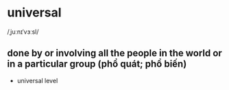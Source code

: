 # universal

/ˌjuːnɪˈvɜːsl/

## done by or involving all the people in the world or in a particular group (phổ quát; phổ biến)

- universal level